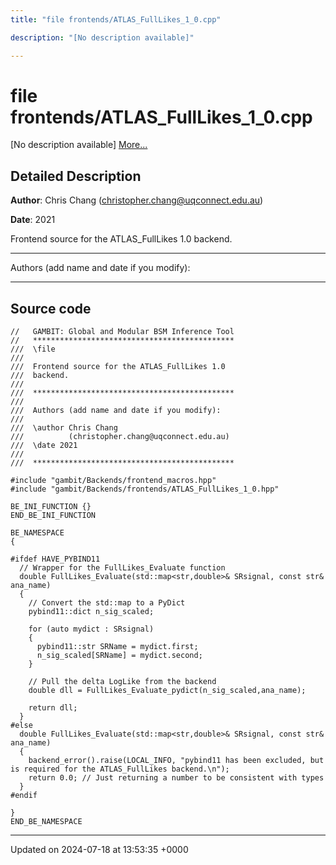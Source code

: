 ```yaml
---
title: "file frontends/ATLAS_FullLikes_1_0.cpp"

description: "[No description available]"

---
```


# file frontends/ATLAS_FullLikes_1_0.cpp

[No description available] [More...](#detailed-description)

## Detailed Description


**Author**: Chris Chang ([christopher.chang@uqconnect.edu.au](mailto:christopher.chang@uqconnect.edu.au)) 

**Date**: 2021

Frontend source for the ATLAS_FullLikes 1.0 backend.



------------------

Authors (add name and date if you modify):



------------------




## Source code

```
//   GAMBIT: Global and Modular BSM Inference Tool
//   *********************************************
///  \file
///
///  Frontend source for the ATLAS_FullLikes 1.0 
///  backend.
///
///  *********************************************
///
///  Authors (add name and date if you modify):
///
///  \author Chris Chang
///          (christopher.chang@uqconnect.edu.au)
///  \date 2021
///
///  *********************************************

#include "gambit/Backends/frontend_macros.hpp"
#include "gambit/Backends/frontends/ATLAS_FullLikes_1_0.hpp"

BE_INI_FUNCTION {}
END_BE_INI_FUNCTION

BE_NAMESPACE
{

#ifdef HAVE_PYBIND11
  // Wrapper for the FullLikes_Evaluate function
  double FullLikes_Evaluate(std::map<str,double>& SRsignal, const str& ana_name)
  {
    // Convert the std::map to a PyDict
    pybind11::dict n_sig_scaled;
    
    for (auto mydict : SRsignal)
    {
      pybind11::str SRName = mydict.first;
      n_sig_scaled[SRName] = mydict.second;
    }
    
    // Pull the delta LogLike from the backend
    double dll = FullLikes_Evaluate_pydict(n_sig_scaled,ana_name);
    
    return dll;
  }
#else
  double FullLikes_Evaluate(std::map<str,double>& SRsignal, const str& ana_name)
  {
    backend_error().raise(LOCAL_INFO, "pybind11 has been excluded, but is required for the ATLAS_FullLikes backend.\n");
    return 0.0; // Just returning a number to be consistent with types
  }
#endif

}
END_BE_NAMESPACE
```


-------------------------------

Updated on 2024-07-18 at 13:53:35 +0000
